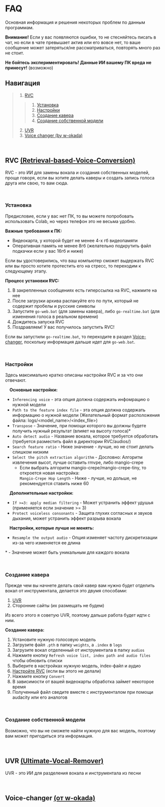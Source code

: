 # FAQ
Основная информация и решения некоторых проблем по данным программам.

**Внимание!** Если у вас появляются ошибки, то не стесняйтесь писать в чат, но если в чате превышает актив или его вовсе нет, то ваше сообщение может затеряться/не рассматриваться, повторять много раз не стоит.

**Не бойтесь экспериментировать! Данные ИИ вашему ПК вреда не принесут!** (возможно)


## Навигация
>1. [RVC](#rvc-retrieval-based-voice-conversion)
>>1. [Установка](#установка)
>>2. [Настройки](#настройки)
>>3. [Создание кавера](#создание-кавера)
>>4. [Создание собственной модели](#создание-собственной-модели)
>2. [UVR](#uvr-ultimate-vocal-remover)
>3. [Voice changer (by w-okada)](#voice-changer-%D0%BE%D1%82-w-okada)

⠀
## RVC [(Retrieval-based-Voice-Conversion)](https://github.com/RVC-Project/Retrieval-based-Voice-Conversion-WebUI "Репозиторий проекта")

RVC - это ИИ для замены вокала и создания собственных моделей, проще говоря, если вы хотите делать каверы и создать запись голоса друга или свою, то вам сюда.

⠀
### Установка

Предисловие, если у вас нет ПК, то вы можете попробовать использовать Colab, но через телефон это не весьма удобно.

**Важные требования к ПК:**
* Видеокарта, у которой будет не менее 4-х гб видеопамяти
* Оперативная память не менее 8гб (желательно подкрутить файл подкачки если у вас 16гб и ниже)

Если вы удостоверились, что ваш компьютер сможет выдержать RVC или вы просто хотите протестить его на стресс, то переходим к следующему этапу.

**Процесс установки RVC:**
1. В закрепленных сообщениях есть гиперссылка на RVC, нажмите на нее
2. После загрузки архива распакуйте его по пути, который не содержит пробелы и русские символы
3. Запустите `go-web.bat` (для замены кавера), либо `go-realtime.bat` (для изменения голоса в реальном времени)
4. Дождитесь запуска RVC
5. Поздравляем! У вас получилось запустить RVC!

Если вы запустили `go-realtime.bat`, то переходите в раздел [Voice-changer](#voice-changer-от-w-okada), поскольку информация дальше идет для `go-web.bat`.

⠀  
### Настройки
Здесь максимально кратко описаны настройки RVC и за что они отвечают.

⠀
**Основные настройки:**
* `Inferencing voice` - эта опция должна содержать инфомрацию о нужной модели
* `Path to the feature index file` - эта опция должна содержать информацию о нужной модели (Желательный формат расположения файла: logs/\<model_name\>/\<index_file\>)
* `Transpose` - Значение, при помощи которого вы должны будете получить нужный результат (влияет на высоту голоса)\*
* `Auto detect audio` - Название вокала, которое требуется обработать (требуется разместить файл в директории RVC/audios/)
* `Search feature ratio` - Ниже значение - лучше, но не стоит делать слишком низким
* `Select the pitch extraction algorithm` - Дословно: Алгоритм извлечения высот, лучше оставить rmvpe, либо mangio-crepe
   * Если выбрать алгоритм mangio-crepe/mangio-crepe-tiny, то откроется новая настройка:  
   `Mangio-Crepe Hop Length` - Ниже - лучше, но дольше, не рекомендуется ставить ниже 60

⠀
**Дополнительные настройки:**
* `If >=3: apply median filtering` - Может устранить эффект удушья (применяется если значение >= 3)
* `Protect voiceless consonants` - Защита глухих согласных и звуков дыхания, может устранить эффект разрыва вокала

⠀
**Настройки, которые лучше не менять:**
* `Resample the output audio` - Опция изменяет частоту дискретизации из-за чего изменяется ее длина

\* - Значение может быть уникальным для каждого вокала

⠀
### Создание кавера

Прежде чем вы начнете делать свой кавер вам нужно будет отделить вокал от инструментала, делается это двумя способами:
1. [UVR](#uvr-ultimate-vocal-remover)
2. Сторонние сайты (их размещать не будем)

Из всего этого я советую UVR, поэтому дальше работа будет идти с ним.

**Создание кавера:**
1. Установите нужную голосовую модель
2. Загрузите файл `.pth` в папку `weights`, а `.index` в `logs`
3. Загрузите вокал отделенный от инструментала в папку `audios`
4. Нажмите кнопку `Refresh voice list, index path and audio files` чтобы обновить списки
5. Выберите в настройках нужную модель, index-файл и аудио
6. [Настройте RVC](#основные-настройки) (если вы этого не делали)
7. Нажмите кнопку `Convert`
8. В зависимости от вашей видеокарты обработка займет некоторое время
9. Полученный файл сведите вместе с инструменталом при помощи audacity или его аналогов

⠀
### Создание собственной модели

Возможно, что вы не сможете найти нужную для вас модель, поэтому вам может пригодиться эта информация.

⠀
## UVR [(Ultimate-Vocal-Remover)](https://github.com/Anjok07/ultimatevocalremovergui "Репозиторий проекта")

UVR - это ИИ для разделения вокала и инструментала из песни

⠀
## Voice-changer [(от w-okada)](https://github.com/w-okada/voice-changer "Репозиторий проекта")
